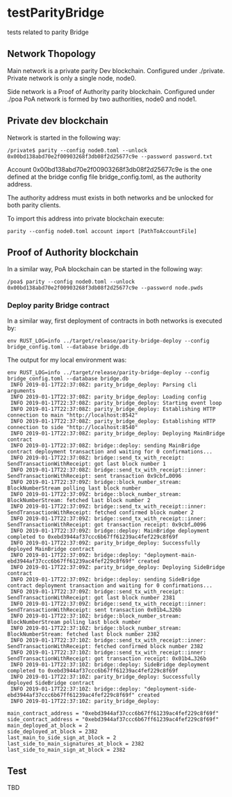 # testParityBridge
tests related to parity Bridge

## Network Thopology
Main network is a private parity Dev blockchain. Configured under ./private.
Private network is only a single node, node0.


Side network is a Proof of Authority parity blockchain. Configured under ./poa
PoA network is formed by two authorities, node0 and node1.

## Private dev blockchain


Network is started in the following way:

``` /private$ parity --config node0.toml --unlock 0x00bd138abd70e2f00903268f3db08f2d25677c9e --password password.txt ```

Account 0x00bd138abd70e2f00903268f3db08f2d25677c9e is the one defined at the bridge config file bridge_config.toml, as the authority address.

The authority address must exists in both networks and be unlocked for both parity clients.

To import this address into private blockchain execute:

``` parity --config node0.toml account import [PathToAccountFile] ```


## Proof of Authority blockchain

In a similar way, PoA blockchain can be started in the following way:

``` /poa$ parity --config node0.toml --unlock 0x00bd138abd70e2f00903268f3db08f2d25677c9e --password node.pwds ```


### Deploy parity Bridge contract

In a similar way, first deployment of contracts in both networks is executed by:

``` env RUST_LOG=info ../target/release/parity-bridge-deploy --config bridge_config.toml --database bridge.db ```

The output for my local environment was:

```
env RUST_LOG=info ../target/release/parity-bridge-deploy --config bridge_config.toml --database bridge.db
 INFO 2019-01-17T22:37:08Z: parity_bridge_deploy: Parsing cli arguments
 INFO 2019-01-17T22:37:08Z: parity_bridge_deploy: Loading config
 INFO 2019-01-17T22:37:08Z: parity_bridge_deploy: Starting event loop
 INFO 2019-01-17T22:37:08Z: parity_bridge_deploy: Establishing HTTP connection to main "http://localhost:8542"
 INFO 2019-01-17T22:37:08Z: parity_bridge_deploy: Establishing HTTP connection to side "http://localhost:8540"
 INFO 2019-01-17T22:37:08Z: parity_bridge_deploy: Deploying MainBridge contract
 INFO 2019-01-17T22:37:08Z: bridge::deploy: sending MainBridge contract deployment transaction and waiting for 0 confirmations...
 INFO 2019-01-17T22:37:08Z: bridge::send_tx_with_receipt: SendTransactionWithReceipt: got last block number 1
 INFO 2019-01-17T22:37:08Z: bridge::send_tx_with_receipt::inner: SendTransactionWithReceipt: sent transaction 0x9cbf…0096
 INFO 2019-01-17T22:37:09Z: bridge::block_number_stream: BlockNumberStream polling last block number
 INFO 2019-01-17T22:37:09Z: bridge::block_number_stream: BlockNumberStream: fetched last block number 2
 INFO 2019-01-17T22:37:09Z: bridge::send_tx_with_receipt::inner: SendTransactionWithReceipt: fetched confirmed block number 2
 INFO 2019-01-17T22:37:09Z: bridge::send_tx_with_receipt::inner: SendTransactionWithReceipt: got transaction receipt: 0x9cbf…0096
 INFO 2019-01-17T22:37:09Z: bridge::deploy: MainBridge deployment completed to 0xebd3944af37ccc6b67ff61239ac4fef229c8f69f
 INFO 2019-01-17T22:37:09Z: parity_bridge_deploy: Successfully deployed MainBridge contract
 INFO 2019-01-17T22:37:09Z: bridge::deploy: "deployment-main-ebd3944af37ccc6b67ff61239ac4fef229c8f69f" created
 INFO 2019-01-17T22:37:09Z: parity_bridge_deploy: Deploying SideBridge contract
 INFO 2019-01-17T22:37:09Z: bridge::deploy: sending SideBridge contract deployment transaction and waiting for 0 confirmations...
 INFO 2019-01-17T22:37:09Z: bridge::send_tx_with_receipt: SendTransactionWithReceipt: got last block number 2381
 INFO 2019-01-17T22:37:09Z: bridge::send_tx_with_receipt::inner: SendTransactionWithReceipt: sent transaction 0x01b4…326b
 INFO 2019-01-17T22:37:10Z: bridge::block_number_stream: BlockNumberStream polling last block number
 INFO 2019-01-17T22:37:10Z: bridge::block_number_stream: BlockNumberStream: fetched last block number 2382
 INFO 2019-01-17T22:37:10Z: bridge::send_tx_with_receipt::inner: SendTransactionWithReceipt: fetched confirmed block number 2382
 INFO 2019-01-17T22:37:10Z: bridge::send_tx_with_receipt::inner: SendTransactionWithReceipt: got transaction receipt: 0x01b4…326b
 INFO 2019-01-17T22:37:10Z: bridge::deploy: SideBridge deployment completed to 0xebd3944af37ccc6b67ff61239ac4fef229c8f69f
 INFO 2019-01-17T22:37:10Z: parity_bridge_deploy: Successfully deployed SideBridge contract
 INFO 2019-01-17T22:37:10Z: bridge::deploy: "deployment-side-ebd3944af37ccc6b67ff61239ac4fef229c8f69f" created
 INFO 2019-01-17T22:37:10Z: parity_bridge_deploy: 

main_contract_address = "0xebd3944af37ccc6b67ff61239ac4fef229c8f69f"
side_contract_address = "0xebd3944af37ccc6b67ff61239ac4fef229c8f69f"
main_deployed_at_block = 2
side_deployed_at_block = 2382
last_main_to_side_sign_at_block = 2
last_side_to_main_signatures_at_block = 2382
last_side_to_main_sign_at_block = 2382
```

## Test
TBD

